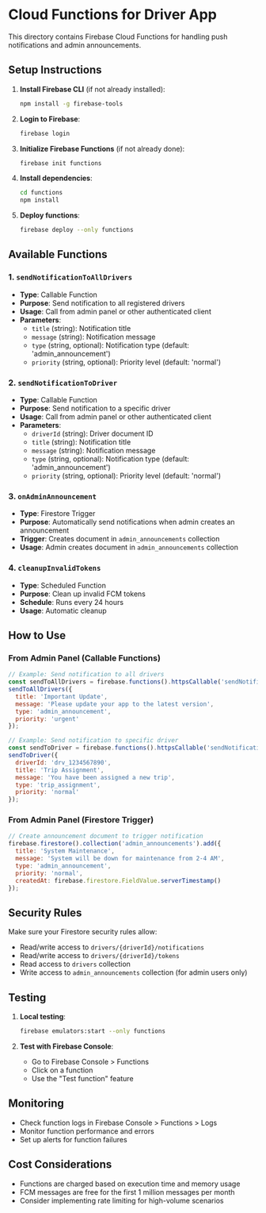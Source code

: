 # Cloud Functions for Driver App

This directory contains Firebase Cloud Functions for handling push notifications and admin announcements.

## Setup Instructions

1. **Install Firebase CLI** (if not already installed):
   ```bash
   npm install -g firebase-tools
   ```

2. **Login to Firebase**:
   ```bash
   firebase login
   ```

3. **Initialize Firebase Functions** (if not already done):
   ```bash
   firebase init functions
   ```

4. **Install dependencies**:
   ```bash
   cd functions
   npm install
   ```

5. **Deploy functions**:
   ```bash
   firebase deploy --only functions
   ```

## Available Functions

### 1. `sendNotificationToAllDrivers`
- **Type**: Callable Function
- **Purpose**: Send notification to all registered drivers
- **Usage**: Call from admin panel or other authenticated client
- **Parameters**:
  - `title` (string): Notification title
  - `message` (string): Notification message
  - `type` (string, optional): Notification type (default: 'admin_announcement')
  - `priority` (string, optional): Priority level (default: 'normal')

### 2. `sendNotificationToDriver`
- **Type**: Callable Function
- **Purpose**: Send notification to a specific driver
- **Usage**: Call from admin panel or other authenticated client
- **Parameters**:
  - `driverId` (string): Driver document ID
  - `title` (string): Notification title
  - `message` (string): Notification message
  - `type` (string, optional): Notification type (default: 'admin_announcement')
  - `priority` (string, optional): Priority level (default: 'normal')

### 3. `onAdminAnnouncement`
- **Type**: Firestore Trigger
- **Purpose**: Automatically send notifications when admin creates an announcement
- **Trigger**: Creates document in `admin_announcements` collection
- **Usage**: Admin creates document in `admin_announcements` collection

### 4. `cleanupInvalidTokens`
- **Type**: Scheduled Function
- **Purpose**: Clean up invalid FCM tokens
- **Schedule**: Runs every 24 hours
- **Usage**: Automatic cleanup

## How to Use

### From Admin Panel (Callable Functions)
```javascript
// Example: Send notification to all drivers
const sendToAllDrivers = firebase.functions().httpsCallable('sendNotificationToAllDrivers');
sendToAllDrivers({
  title: 'Important Update',
  message: 'Please update your app to the latest version',
  type: 'admin_announcement',
  priority: 'urgent'
});

// Example: Send notification to specific driver
const sendToDriver = firebase.functions().httpsCallable('sendNotificationToDriver');
sendToDriver({
  driverId: 'drv_1234567890',
  title: 'Trip Assignment',
  message: 'You have been assigned a new trip',
  type: 'trip_assignment',
  priority: 'normal'
});
```

### From Admin Panel (Firestore Trigger)
```javascript
// Create announcement document to trigger notification
firebase.firestore().collection('admin_announcements').add({
  title: 'System Maintenance',
  message: 'System will be down for maintenance from 2-4 AM',
  type: 'admin_announcement',
  priority: 'normal',
  createdAt: firebase.firestore.FieldValue.serverTimestamp()
});
```

## Security Rules

Make sure your Firestore security rules allow:
- Read/write access to `drivers/{driverId}/notifications`
- Read/write access to `drivers/{driverId}/tokens`
- Read access to `drivers` collection
- Write access to `admin_announcements` collection (for admin users only)

## Testing

1. **Local testing**:
   ```bash
   firebase emulators:start --only functions
   ```

2. **Test with Firebase Console**:
   - Go to Firebase Console > Functions
   - Click on a function
   - Use the "Test function" feature

## Monitoring

- Check function logs in Firebase Console > Functions > Logs
- Monitor function performance and errors
- Set up alerts for function failures

## Cost Considerations

- Functions are charged based on execution time and memory usage
- FCM messages are free for the first 1 million messages per month
- Consider implementing rate limiting for high-volume scenarios
